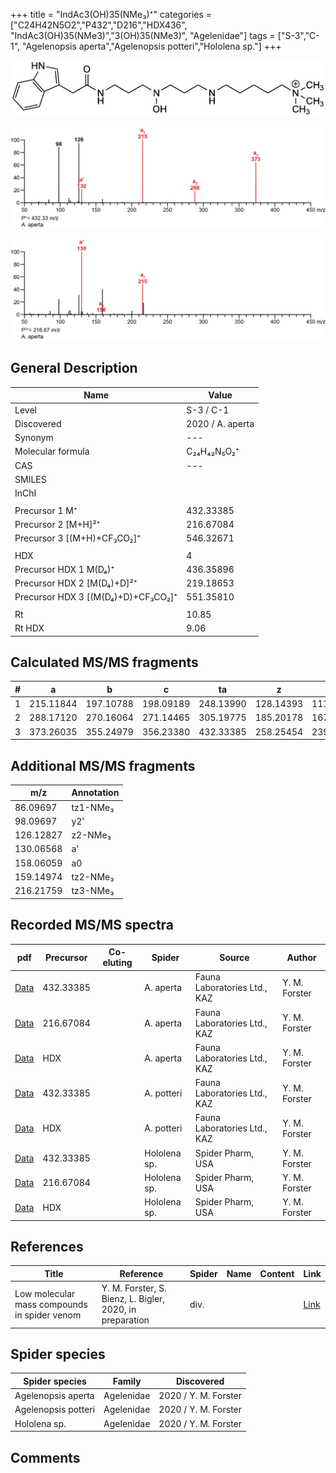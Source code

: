 +++
title = "IndAc3(OH)35(NMe₃)⁺"
categories = ["C24H42N5O2","P432","D216","HDX436",
"IndAc3(OH)35(NMe3)","3(OH)35(NMe3)",
"Agelenidae"]
tags = ["S-3","C-1",
"Agelenopsis aperta","Agelenopsis potteri","Hololena sp."]
+++

![](/img/IndAc3(OH)35(NMe3).png)

![](/img_MSMS/432_IndAc3(OH)35(NMe3)_Aa.png?classes=border)

![](/img_MSMS/432_IndAc3(OH)35(NMe3)_Aa_2.png?classes=border)

## General Description

| Name                        | Value            |
|-----------------------------|------------------|
| Level                       | S-3 / C-1               |
| Discovered                  | 2020 / A. aperta |
| Synonym                     | ---              |
| Molecular formula           | C₂₄H₄₂N₅O₂⁺      |
| CAS                         | ---              |
| SMILES |   |
| InChI  |   |
|                             |                  |
| Precursor 1  M⁺             | 432.33385        |
| Precursor 2 [M+H]²⁺         | 216.67084        |
| Precursor 3 [(M+H)+CF₃CO₂]⁺        | 546.32671        |
|                             |                  |
| HDX                         | 4                |
| Precursor HDX 1  M(D₄)⁺      | 436.35896        |
| Precursor HDX 2 [M(D₄)+D]²⁺  | 219.18653        |
| Precursor HDX 3 [(M(D₄)+D)+CF₃CO₂]⁺ | 551.35810        |
|                             |                  |
| Rt                          | 10.85            |
| Rt HDX                      | 9.06             |

## Calculated MS/MS fragments

| # | a         | b         | c         | ta        | z         | y         | tz        |
|---|-----------|-----------|-----------|-----------|-----------|-----------|-----------|
| 1 | 215.11844 | 197.10788 | 198.09189 | 248.13990 | 128.14393 | 111.11738 | 146.17830 |
| 2 | 288.17120 | 270.16064 | 271.14465 | 305.19775 | 185.20178 | 167.16740 | 219.23106 |
| 3 | 373.26035 | 355.24979 | 356.23380 | 432.33385 | 258.25454 | 239.21234 | 276.28891 |

## Additional MS/MS fragments

| m/z       | Annotation |
|-----------|------------|
| 86.09697  | tz1-NMe₃   |
| 98.09697  | y2'        |
| 126.12827 | z2-NMe₃    |
| 130.06568 | a'         |
| 158.06059 | a0         |
| 159.14974 | tz2-NMe₃   |
| 216.21759 | tz3-NMe₃   |

## Recorded MS/MS spectra

| pdf                                                     | Precursor | Co-eluting | Spider    | Source                       | Author        |
|---------------------------------------------------------|-----------|------------|-----------|------------------------------|---------------|
| [Data](/pdf/A-aperta/432_IndAc3(OH)35(NMe3)_Aa.pdf)     | 432.33385 |            | A. aperta | Fauna Laboratories Ltd., KAZ | Y. M. Forster |
| [Data](/pdf/A-aperta/432_IndAc3(OH)35(NMe3)_Aa_2.pdf)   | 216.67084 |            | A. aperta | Fauna Laboratories Ltd., KAZ | Y. M. Forster |
| [Data](/pdf/A-aperta/432_IndAc3(OH)35(NMe3)_Aa_HDX.pdf) | HDX       |            | A. aperta | Fauna Laboratories Ltd., KAZ | Y. M. Forster |
| [Data](/pdf/A-potteri/432_IndAc3(OH)35(NMe3)_Ap.pdf) | 432.33385 |           | A. potteri | Fauna Laboratories Ltd., KAZ | Y. M. Forster |
| [Data](/pdf/A-potteri/432_IndAc3(OH)35(NMe3)_Ap_HDX.pdf) | HDX |           | A. potteri | Fauna Laboratories Ltd., KAZ | Y. M. Forster |
| [Data](/pdf/Hololena-sp/432_IndAc3(OH)35(NMe3)_Ho-sp.pdf) | 432.33385 |           | Hololena sp. | Spider Pharm, USA | Y. M. Forster |
| [Data](/pdf/Hololena-sp/432_IndAc3(OH)35(NMe3)_Ho-sp_2.pdf) | 216.67084 |           | Hololena sp. | Spider Pharm, USA | Y. M. Forster |
| [Data](/pdf/Hololena-sp/432_IndAc3(OH)35(NMe3)_Ho-sp_HDX.pdf) | HDX |           | Hololena sp. | Spider Pharm, USA | Y. M. Forster |

## References

| Title     | Reference   | Spider    | Name   | Content  | Link |
|-----------|-------------|-----------|--------|----------|-----|
| Low molecular mass compounds in spider venom      | Y. M. Forster, S. Bienz, L. Bigler, 2020, in preparation          | div.       |   |   | [Link](unknown) |

## Spider species

| Spider species     | Family     | Discovered           |
|--------------------|------------|----------------------|
| Agelenopsis aperta | Agelenidae | 2020 / Y. M. Forster |
| Agelenopsis potteri | Agelenidae | 2020 / Y. M. Forster |
| Hololena sp. | Agelenidae | 2020 / Y. M. Forster |

## Comments